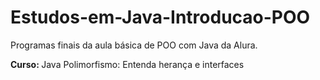 # Estudos-em-Java-Introducao-POO

Programas finais da aula básica de POO com Java da Alura.

<b>Curso: </b> Java Polimorfismo: Entenda herança e interfaces
